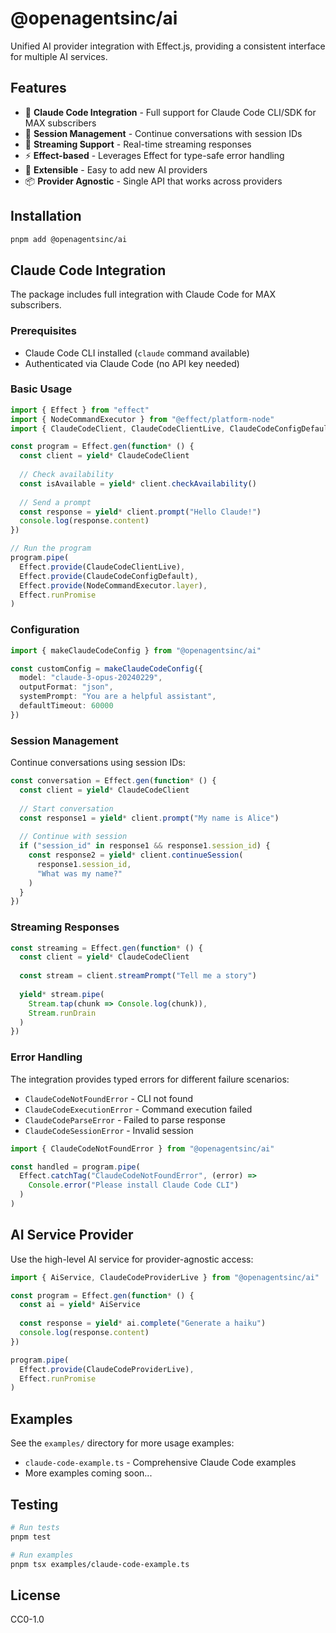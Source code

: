 # @openagentsinc/ai

Unified AI provider integration with Effect.js, providing a consistent interface for multiple AI services.

## Features

- 🤖 **Claude Code Integration** - Full support for Claude Code CLI/SDK for MAX subscribers
- 🔄 **Session Management** - Continue conversations with session IDs
- 🌊 **Streaming Support** - Real-time streaming responses
- ⚡ **Effect-based** - Leverages Effect for type-safe error handling
- 🔌 **Extensible** - Easy to add new AI providers
- 📦 **Provider Agnostic** - Single API that works across providers

## Installation

```bash
pnpm add @openagentsinc/ai
```

## Claude Code Integration

The package includes full integration with Claude Code for MAX subscribers.

### Prerequisites

- Claude Code CLI installed (`claude` command available)
- Authenticated via Claude Code (no API key needed)

### Basic Usage

```typescript
import { Effect } from "effect"
import { NodeCommandExecutor } from "@effect/platform-node"
import { ClaudeCodeClient, ClaudeCodeClientLive, ClaudeCodeConfigDefault } from "@openagentsinc/ai"

const program = Effect.gen(function* () {
  const client = yield* ClaudeCodeClient
  
  // Check availability
  const isAvailable = yield* client.checkAvailability()
  
  // Send a prompt
  const response = yield* client.prompt("Hello Claude!")
  console.log(response.content)
})

// Run the program
program.pipe(
  Effect.provide(ClaudeCodeClientLive),
  Effect.provide(ClaudeCodeConfigDefault),
  Effect.provide(NodeCommandExecutor.layer),
  Effect.runPromise
)
```

### Configuration

```typescript
import { makeClaudeCodeConfig } from "@openagentsinc/ai"

const customConfig = makeClaudeCodeConfig({
  model: "claude-3-opus-20240229",
  outputFormat: "json",
  systemPrompt: "You are a helpful assistant",
  defaultTimeout: 60000
})
```

### Session Management

Continue conversations using session IDs:

```typescript
const conversation = Effect.gen(function* () {
  const client = yield* ClaudeCodeClient
  
  // Start conversation
  const response1 = yield* client.prompt("My name is Alice")
  
  // Continue with session
  if ("session_id" in response1 && response1.session_id) {
    const response2 = yield* client.continueSession(
      response1.session_id,
      "What was my name?"
    )
  }
})
```

### Streaming Responses

```typescript
const streaming = Effect.gen(function* () {
  const client = yield* ClaudeCodeClient
  
  const stream = client.streamPrompt("Tell me a story")
  
  yield* stream.pipe(
    Stream.tap(chunk => Console.log(chunk)),
    Stream.runDrain
  )
})
```

### Error Handling

The integration provides typed errors for different failure scenarios:

- `ClaudeCodeNotFoundError` - CLI not found
- `ClaudeCodeExecutionError` - Command execution failed
- `ClaudeCodeParseError` - Failed to parse response
- `ClaudeCodeSessionError` - Invalid session

```typescript
import { ClaudeCodeNotFoundError } from "@openagentsinc/ai"

const handled = program.pipe(
  Effect.catchTag("ClaudeCodeNotFoundError", (error) =>
    Console.error("Please install Claude Code CLI")
  )
)
```

## AI Service Provider

Use the high-level AI service for provider-agnostic access:

```typescript
import { AiService, ClaudeCodeProviderLive } from "@openagentsinc/ai"

const program = Effect.gen(function* () {
  const ai = yield* AiService
  
  const response = yield* ai.complete("Generate a haiku")
  console.log(response.content)
})

program.pipe(
  Effect.provide(ClaudeCodeProviderLive),
  Effect.runPromise
)
```

## Examples

See the `examples/` directory for more usage examples:

- `claude-code-example.ts` - Comprehensive Claude Code examples
- More examples coming soon...

## Testing

```bash
# Run tests
pnpm test

# Run examples
pnpm tsx examples/claude-code-example.ts
```

## License

CC0-1.0